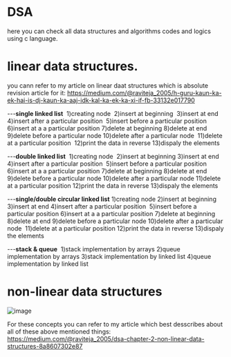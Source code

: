 # DSA
here you can check all data structures and algorithms codes and logics using c language.
# linear data structures.

you cann refer to my article on linear daat structures which is absolute revision article for it:
https://medium.com/@raviteja_2005/h-guru-kaun-ka-ek-hai-is-dj-kaun-ka-aaj-idk-kal-ka-ek-ka-xi-if-fb-33132e017790

---**single linked list**
‌  1)creating node 
‌  2)insert at beginning
‌  3)insert at end
  ‌4)insert after a particular position
‌  5)insert before a particular position
  ‌6)insert at a a particular position
  7)delete at beginning
  ‌8)delete at end
  ‌9)delete before a particular node
  10)delete after a particular node
‌  11)delete at a particular position
‌  12)print the data in reverse
  13)dispaly the elements

---**double linked list**
‌  1)creating node 
‌  2)insert at beginning
  3)insert at end
‌  4)insert after a particular position
‌  5)insert before a particular position
  6)insert at a a particular position
  ‌7)delete at beginning
  8)delete at end
  ‌9)delete before a particular node
  ‌10)delete after a particular node
  ‌11)delete at a particular position
  ‌12)print the data in reverse
  13)dispaly the elements

‌---**single/double circular linked list**
  1)creating node 
  ‌2)insert at beginning
  ‌3)insert at end
  ‌4)insert after a particular position
‌  5)insert before a particular position
  ‌6)insert at a a particular position
  7)delete at beginning
‌  8)delete at end
  ‌9)delete before a particular node
  ‌10)delete after a particular node
‌  11)delete at a particular position
  ‌12)print the data in reverse
  13)dispaly the elements

---**stack & queue**
‌  1)stack implementation by arrays
  ‌2)queue implementation by arrays
  ‌3)stack implementation by linked list
  ‌4)queue implementation by linked list


# non-linear data structures
![image](https://github.com/user-attachments/assets/256d01f0-dbf8-4a8e-82df-86d9255f789a)

For these concepts you can refer to my article which best desscribes about all of these above mentioned things: 
 https://medium.com/@raviteja_2005/dsa-chapter-2-non-linear-data-structures-8a8607302e87
